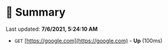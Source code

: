 # 📖 Summary
Last updated: **7/6/2021, 5:24:10 AM**

- `GET` [https://google.com](https://google.com) - **Up** (100ms)
